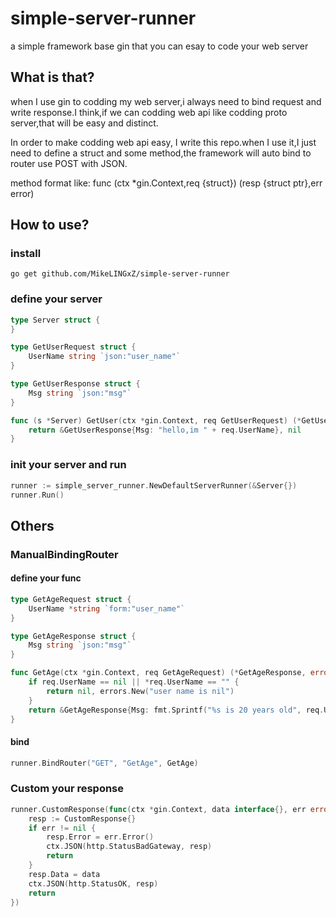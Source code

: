 # simple-server-runner
a simple framework base gin that you can esay to code your web server

## What is that?
when I use gin to codding my web server,i always need to bind request and write response.I think,if we can codding web api like codding proto server,that will be easy and distinct.

In order to make codding web api easy, I write this repo.when I use it,I just need to define a struct and some method,the framework will auto bind to router use POST with JSON.

method format like:  func (ctx *gin.Context,req {struct}) (resp {struct ptr},err error)

## How to use?

### install
```shell
go get github.com/MikeLINGxZ/simple-server-runner
```
### define your server
```go
type Server struct {
}

type GetUserRequest struct {
	UserName string `json:"user_name"`
}

type GetUserResponse struct {
	Msg string `json:"msg"`
}

func (s *Server) GetUser(ctx *gin.Context, req GetUserRequest) (*GetUserResponse, error) {
	return &GetUserResponse{Msg: "hello,im " + req.UserName}, nil
}
```
### init your server and run
```go
runner := simple_server_runner.NewDefaultServerRunner(&Server{})
runner.Run()
```

## Others

### ManualBindingRouter
#### define your func
```go
type GetAgeRequest struct {
	UserName *string `form:"user_name"`
}

type GetAgeResponse struct {
	Msg string `json:"msg"`
}

func GetAge(ctx *gin.Context, req GetAgeRequest) (*GetAgeResponse, error) {
	if req.UserName == nil || *req.UserName == "" {
		return nil, errors.New("user name is nil")
	}
	return &GetAgeResponse{Msg: fmt.Sprintf("%s is 20 years old", req.UserName)}, nil
}

```
#### bind 
```go
runner.BindRouter("GET", "GetAge", GetAge)
```

### Custom your response
```go
runner.CustomResponse(func(ctx *gin.Context, data interface{}, err error) {
    resp := CustomResponse{}
    if err != nil {
        resp.Error = err.Error()
        ctx.JSON(http.StatusBadGateway, resp)
        return
    }
    resp.Data = data
    ctx.JSON(http.StatusOK, resp)
    return
})
```